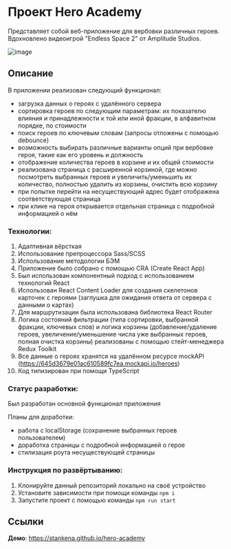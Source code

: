 # Проект Hero Academy

Представляет собой веб-приложение для вербовки различных героев. Вдохновлено видеоигрой "Endless Space 2" от Amplitude Studios.

![image](https://github.com/stankenA/hero-academy/assets/82235915/e194cf45-452f-47cb-833b-c5b7c890119c)


## Описание

В приложении реализован следующий функционал: 
- загрузка данных о героях с удалённого сервера
- сортировка героев по следующим параметрам: их показателю влияния и принадлежности к той или иной фракции, в алфавитном порядке, по стоимости
- поиск героев по ключевым словам (запросы отложены с помощью debounce)
- возможность выбирать различные варианты опций при вербовке героя, такие как его уровень и должность
- отображение количества героев в корзине и их общей стоимости
- реализована страница с расширенной корзиной, где можно посмотреть выбранных героев и увеличить/уменьшить их количество, полностью удалить из корзины, очистить всю корзину
- при попытке перейти на несуществующий адрес будет отображена соответствующая страница
- при клике на героя открывается отдельная страница с подробной информацией о нём

### Технологии: 

1. Адаптивная вёрсткая
2. Использование препроцессора Sass/SCSS
3. Использование методологии БЭМ
4. Приложение было собрано с помощью CRA (Create React App)
5. Был использован компонентный подход с использованием технологий React
6. Использован React Content Loader для создания скелетонов карточек с героями (заглушка для ожидания ответа от сервера с данными о картах)
7. Для маршрутизации была использована библиотека React Router
8. Логика состояний фильтрации (типа сортировки, выбранной фракции, ключевых слов) и логика корзины (добавление/удаление героев, увеличение/уменьшение числа уже выбранных героев, полная очистка корзины) реализованы с помощью стейт-менеджера Redux Toolkit
9. Все данные о героях хранятся на удалённом ресурсе mockAPI (https://645d3679e01ac610589fc7ea.mockapi.io/heroes)
10. Код типизирован при помощи TypeScript

### Статус разработки: 

Был разработан основной функционал приложения

Планы для доработки: 
- работа с localStorage (сохранение выбранных героев пользователем)
- доработка страницы с подробной информацией о герое
- стилизация роута несуществующей страницы

### Инструкция по развёртыванию: 

1. Клонируйте данный репозиторий локально на своё устройство
2. Установите зависимости при помощи команды `npm i`
3. Запустите проект с помощью команды `npm run start`

## Ссылки

**Демо**: https://stankena.github.io/hero-academy
